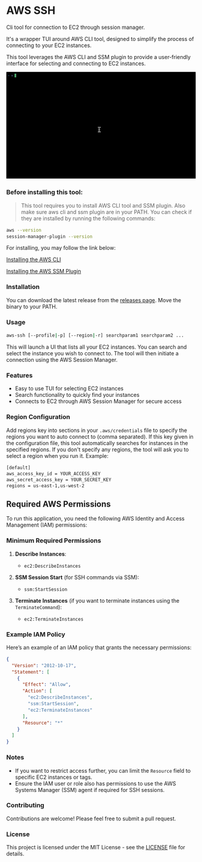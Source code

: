 # AWS SSH

Cli tool for connection to EC2 through session manager.

It's a wrapper TUI around AWS CLI tool, designed to simplify the process of connecting to your EC2 instances.

This tool leverages the AWS CLI and SSM plugin to provide a user-friendly interface for selecting and connecting to EC2 instances.

![AWS SSH Demo](ss.gif)

### Before installing this tool:

> This tool requires you to install AWS CLI tool and SSM plugin. Also make sure aws cli and ssm plugin are in your PATH.
> You can check if they are installed by running the following commands:

```bash
aws --version
session-manager-plugin --version
```

For installing, you may follow the link below:

[Installing the AWS CLI](https://docs.aws.amazon.com/cli/latest/userguide/cli-chap-install.html)

[Installing the AWS SSM Plugin](https://docs.aws.amazon.com/systems-manager/latest/userguide/session-manager-working-with-install-plugin.html)

### Installation

You can download the latest release from the [releases page](https://github.com/semiherdogan/aws-ssh/releases).
Move the binary to your PATH.

### Usage

```bash
aws-ssh [--profile|-p] [--region|-r] searchparam1 searchparam2 ...
```

This will launch a UI that lists all your EC2 instances. You can search and select the instance you wish to connect to. The tool will then initiate a connection using the AWS Session Manager.

### Features

- Easy to use TUI for selecting EC2 instances
- Search functionality to quickly find your instances
- Connects to EC2 through AWS Session Manager for secure access

### Region Configuration

Add regions key into sections in your `.aws/credentials` file to specify the regions you want to auto connect to (comma separated).
If this key given in the configuration file, this tool automatically searches for instances in the specified regions.
If you don't specify any regions, the tool will ask you to select a region when you run it.
Example:

```
[default]
aws_access_key_id = YOUR_ACCESS_KEY
aws_secret_access_key = YOUR_SECRET_KEY
regions = us-east-1,us-west-2
```

## Required AWS Permissions

To run this application, you need the following AWS Identity and Access Management (IAM) permissions:

### Minimum Required Permissions
1. **Describe Instances**:
   - `ec2:DescribeInstances`

2. **SSM Session Start** (for SSH commands via SSM):
   - `ssm:StartSession`

3. **Terminate Instances** (if you want to terminate instances using the `TerminateCommand`):
   - `ec2:TerminateInstances`

### Example IAM Policy
Here’s an example of an IAM policy that grants the necessary permissions:

```json
{
  "Version": "2012-10-17",
  "Statement": [
    {
      "Effect": "Allow",
      "Action": [
        "ec2:DescribeInstances",
        "ssm:StartSession",
        "ec2:TerminateInstances"
      ],
      "Resource": "*"
    }
  ]
}
```

### Notes
- If you want to restrict access further, you can limit the `Resource` field to specific EC2 instances or tags.
- Ensure the IAM user or role also has permissions to use the AWS Systems Manager (SSM) agent if required for SSH sessions.

### Contributing

Contributions are welcome! Please feel free to submit a pull request.

### License

This project is licensed under the MIT License - see the [LICENSE](LICENSE) file for details.
